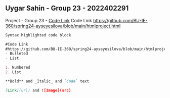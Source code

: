 ## Uygar Sahin - Group 23 - 2022402291

Project - Group 23 - [Code Link](https://github.com/BU-IE-360/spring24-ayseyesilova/blob/main/htmlproject.html)
Code Link
https://github.com/BU-IE-360/spring24-ayseyesilova/blob/main/htmlproject.html
```markdown
Syntax highlighted code block

#Code Link
#https://github.com/BU-IE-360/spring24-ayseyesilova/blob/main/htmlproject.html
- Bulleted
- List

1. Numbered
2. List

**Bold** and _Italic_ and `Code` text

[Link](url) and ![Image](src)
```
